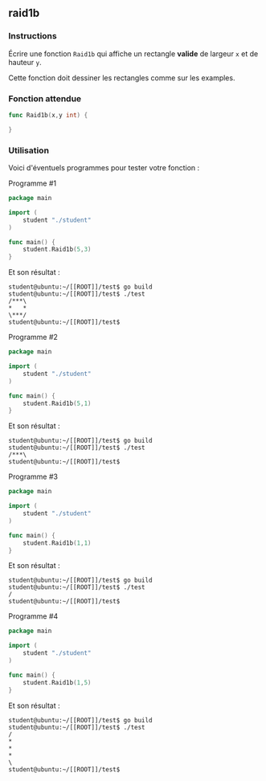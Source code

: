 ## raid1b

### Instructions

Écrire une fonction `Raid1b` qui affiche un rectangle **valide** de largeur `x` et de hauteur `y`.

Cette fonction doit dessiner les rectangles comme sur les examples.

### Fonction attendue

```go
func Raid1b(x,y int) {

}
```

### Utilisation

Voici d'éventuels programmes pour tester votre fonction :

Programme #1

```go
package main

import (
	student "./student"
)

func main() {
	student.Raid1b(5,3)
}
```

Et son résultat :

```console
student@ubuntu:~/[[ROOT]]/test$ go build
student@ubuntu:~/[[ROOT]]/test$ ./test
/***\
*   *
\***/
student@ubuntu:~/[[ROOT]]/test$
```

Programme #2

```go
package main

import (
	student "./student"
)

func main() {
	student.Raid1b(5,1)
}
```

Et son résultat :

```console
student@ubuntu:~/[[ROOT]]/test$ go build
student@ubuntu:~/[[ROOT]]/test$ ./test
/***\
student@ubuntu:~/[[ROOT]]/test$
```

Programme #3

```go
package main

import (
	student "./student"
)

func main() {
	student.Raid1b(1,1)
}
```

Et son résultat :

```console
student@ubuntu:~/[[ROOT]]/test$ go build
student@ubuntu:~/[[ROOT]]/test$ ./test
/
student@ubuntu:~/[[ROOT]]/test$
```

Programme #4

```go
package main

import (
	student "./student"
)

func main() {
	student.Raid1b(1,5)
}
```

Et son résultat :

```console
student@ubuntu:~/[[ROOT]]/test$ go build
student@ubuntu:~/[[ROOT]]/test$ ./test
/
*
*
*
\
student@ubuntu:~/[[ROOT]]/test$
```
